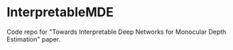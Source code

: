 # InterpretableMDE
Code repo for "Towards Interpretable Deep Networks for Monocular Depth Estimation" paper.
